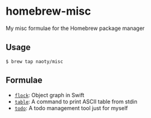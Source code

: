# homebrew-misc
My misc formulae for the Homebrew package manager

## Usage

```
$ brew tap naoty/misc
```

## Formulae
* [`flock`](https://github.com/naoty/flock): Object graph in Swift
* [`table`](https://github.com/naoty/table): A command to print ASCII table from stdin
* [`todo`](https://github.com/naoty/todo): A todo management tool just for myself
